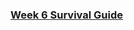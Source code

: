### [Week 6 Survival Guide](https://github.com/GoLearnToCode/kiei925-spring15/raw/master/files/KIEI925SurvivalWeek6.pdf)